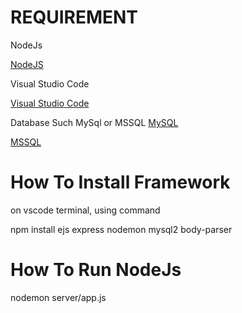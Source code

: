 REQUIREMENT 
=============
NodeJs

[NodeJS](https://nodejs.org/en)

Visual Studio Code

[Visual Studio Code](https://code.visualstudio.com/)

Database Such MySql or MSSQL
[MySQL](https://dev.mysql.com/downloads/)

[MSSQL](https://www.microsoft.com/en-us/sql-server/sql-server-downloads)

How To Install Framework
=========
on vscode terminal, using command

npm install ejs express nodemon mysql2 body-parser

How To Run NodeJs
=========
nodemon server/app.js
